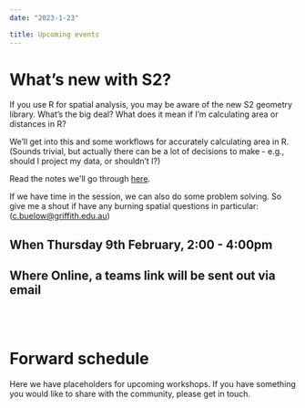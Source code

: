 ```yaml
---
date: "2023-1-23"

title: Upcoming events
---
```


# What’s new with S2?

If you use R for spatial analysis, you may be aware of the new S2 geometry library. What’s the big deal? What does it mean if I’m calculating area or distances in R?

We’ll get into this and some workflows for accurately calculating area in R. (Sounds trivial, but actually there can be a lot of decisions to make - e.g., should I project my data, or shouldn’t I?)

Read the notes we'll go through [here](https://cabuelow.quarto.pub/calculating-areas-with-vector-and-raster-data-in-r/).

If we have time in the session, we can also do some problem solving. So give me a shout if have any burning spatial questions in particular: ([c.buelow\@griffith.edu.au](mailto:c.buelow@griffith.edu.au)) 

## **When** Thursday 9th February, 2:00 - 4:00pm

## **Where** Online, a teams link will be sent out via email

<br> <br>

# Forward schedule

Here we have placeholders for upcoming workshops.
If you have something you would like to share with the community, please get in touch.
